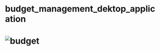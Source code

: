 # budget_management_dektop_application
#   ![budget](https://user-images.githubusercontent.com/18087611/56880159-810bc800-6a7d-11e9-8c36-ebc33e073d16.JPG)
